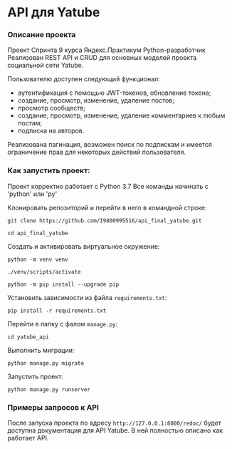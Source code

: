 # API для Yatube

### Описание проекта

Проект Спринта 9 курса Яндекс.Практикум Python-разработчик
Реализован REST API и CRUD для основных моделей проекта социальной сети Yatube.

Пользователю доступен следующий функционал:
- аутентификация с помощью JWT-токенов, обновление токена;
- создание, просмотр, изменение, удаление постов;
- просмотр сообществ;
- создание, просмотр, изменение, удаление комментариев к любым постам;
- подписка на авторов.

Реализована пагинация, возможен поиск по подпискам и имеется ограничение прав для некоторых действий пользователя.

### Как запустить проект:

Проект корректно работает с Python 3.7
Все команды начинать с 'python' или 'py'

Клонировать репозиторий и перейти в него в командной строке:
```
git clone https://github.com/I9800995516/api_final_yatube.git
```
```
cd api_final_yatube
```

Cоздать и активировать виртуальное окружение:
```
python -m venv venv
```
```
./venv/scripts/activate
```
```
python -m pip install --upgrade pip
```

Установить зависимости из файла `requirements.txt`:
```
pip install -r requirements.txt
```

Перейти в папку с фалом `manage.py`:
```
cd yatube_api
```

Выполнить миграции:
```
python manage.py migrate
```

Запустить проект:

```
python manage.py runserver
```
### Примеры запросов к API

После запуска проекта по адресу `http://127.0.0.1:8000/redoc/` будет доступна документация для API Yatube. В ней полностью описано как работает API.
